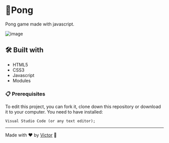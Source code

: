 # 🏓Pong

Pong game made with javascript.

![image](https://user-images.githubusercontent.com/101783823/168501440-2e13edad-d7e4-49bc-8db7-3a5ca43b44df.png)

## 🛠️ Built with

* HTML5
* CSS3
* Javascript
* Modules

### 📋 Prerequisites

To edit this project, you can fork it, clone down this repository or download it to your computer. You need to have installed:

```
Visual Studio Code (or any text editor);
```

---
Made with ❤️ by [Victor](https://github.com/V1ctorBarbosa) 🐶
